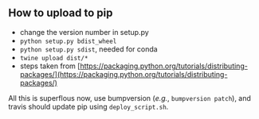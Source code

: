 ## How to upload to pip

- change the version number in setup.py
- `python setup.py bdist_wheel`
- `python setup.py sdist`, needed for conda
- `twine upload dist/*`
- steps taken from
  [https://packaging.python.org/tutorials/distributing-packages/](https://packaging.python.org/tutorials/distributing-packages/)

All this is superflous now, use bumpversion (*e.g.*, `bumpversion patch`), and travis should update pip using `deploy_script.sh`.
